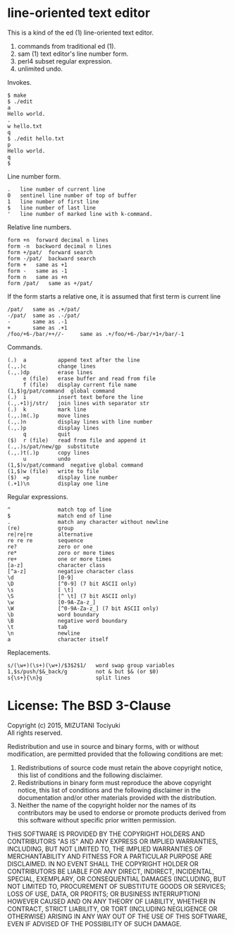 line-oriented text editor
=========================

This is a kind of the ed (1) line-oriented text editor.

1. commands from traditional ed (1).
1. sam (1) text editor's line number form.
1. perl4 subset regular expression.
1. unlimited undo.

Invokes.

    $ make
    $ ./edit
    a
    Hello world.
    .
    w hello.txt
    q
    $ ./edit hello.txt
    p
    Hello world.
    q
    $
    
Line number form.

    .   line number of current line
    0   sentinel line number of top of buffer
    1   line number of first line
    $   line number of last line
    '   line number of marked line with k-command.

Relative line numbers.

    form +n  forward decimal n lines
    form -n  backword decimal n lines
    form +/pat/  forward search
    form -/pat/  backward search
    form +   same as +1
    form -   same as -1
    form n   same as +n
    form /pat/   same as +/pat/

If the form starts a relative one, it is assumed
that first term is current line

    /pat/   same as .+/pat/
    -/pat/  same as .-/pat/
    -       same as .-1
    +       same as .+1
    /foo/+6-/bar/++//-     same as .+/foo/+6-/bar/+1+/bar/-1

Commands.

    (.)  a          append text after the line
    (.,.)c          change lines
    (.,.)dp         erase lines
         e (file)   erase buffer and read from file
         f (file)   display current file name
    (1,$)g/pat/command  global command
    (.)  i          insert text before the line
    (.,.+1)j/str/   join lines with separator str
    (.)  k          mark line
    (.,.)m(.)p      move lines
    (.,.)n          display lines with line number
    (.,.)p          display lines
         q          quit
    ($)  r (file)   read from file and append it
    (.,.)s/pat/new/gp  substitute
    (.,.)t(.)p      copy lines
         u          undo
    (1,$)v/pat/command  negative global command
    (1,$)w (file)   write to file
    ($)  =p         display line number
    (.+1)\n         display one line

Regular expressions.

    ^               match top of line
    $               match end of line
    .               match any character without newline
    (re)            group
    re|re|re        alternative
    re re re        sequence
    re?             zero or one
    re*             zero or more times
    re+             one or more times
    [a-z]           character class
    [^a-z]          negative character class
    \d              [0-9]
    \D              [^0-9] (7 bit ASCII only)
    \s              [ \t]
    \S              [^ \t] (7 bit ASCII only)
    \w              [0-9A-Za-z_]
    \W              [^0-9A-Za-z_] (7 bit ASCII only)
    \b              word boundary
    \B              negative word boundary
    \t              tab
    \n              newline
    a               character itself

Replacements.

    s/(\w+)(\s+)(\w+)/$3$2$1/   word swap group variables
    1,$s/push/$&_back/g         not & but $& (or $0)
    s{\s+}{\n}g                 split lines

License: The BSD 3-Clause
=========================

Copyright (c) 2015, MIZUTANI Tociyuki  
All rights reserved.

Redistribution and use in source and binary forms, with or without
modification, are permitted provided that the following conditions are met:

1. Redistributions of source code must retain the above copyright notice,
   this list of conditions and the following disclaimer.
2. Redistributions in binary form must reproduce the above copyright
   notice, this list of conditions and the following disclaimer in the
   documentation and/or other materials provided with the distribution.
3. Neither the name of the copyright holder nor the names of its
   contributors may be used to endorse or promote products derived from
   this software without specific prior written permission.

THIS SOFTWARE IS PROVIDED BY THE COPYRIGHT HOLDERS AND CONTRIBUTORS
"AS IS" AND ANY EXPRESS OR IMPLIED WARRANTIES, INCLUDING, BUT NOT
LIMITED TO, THE IMPLIED WARRANTIES OF MERCHANTABILITY AND FITNESS FOR
A PARTICULAR PURPOSE ARE DISCLAIMED. IN NO EVENT SHALL THE COPYRIGHT
HOLDER OR CONTRIBUTORS BE LIABLE FOR ANY DIRECT, INDIRECT, INCIDENTAL,
SPECIAL, EXEMPLARY, OR CONSEQUENTIAL DAMAGES (INCLUDING, BUT NOT LIMITED
TO, PROCUREMENT OF SUBSTITUTE GOODS OR SERVICES; LOSS OF USE, DATA, OR
PROFITS; OR BUSINESS INTERRUPTION) HOWEVER CAUSED AND ON ANY THEORY OF
LIABILITY, WHETHER IN CONTRACT, STRICT LIABILITY, OR TORT (INCLUDING
NEGLIGENCE OR OTHERWISE) ARISING IN ANY WAY OUT OF THE USE OF THIS
SOFTWARE, EVEN IF ADVISED OF THE POSSIBILITY OF SUCH DAMAGE.
